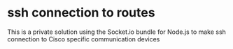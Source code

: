 # ssh connection to routes

This is a private solution using the Socket.io bundle for Node.js to make ssh connection to Cisco specific communication devices
